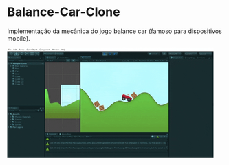 # Balance-Car-Clone
Implementação da mecânica do jogo balance car (famoso para dispositivos mobile).

![](giphy.gif)
